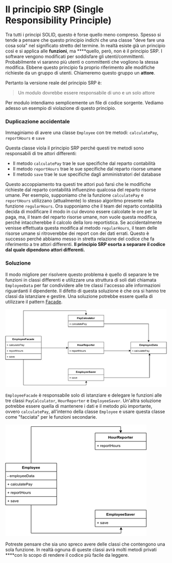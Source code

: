 # Il principio SRP \(Single Responsibility Principle\)

Tra tutti i principi SOLID, questo è forse quello meno compreso. Spesso si tende a pensare che questo principio indichi che una classe "deve fare una cosa sola" nel significato stretto del termine. In realtà esiste già un principio così e si applica alle **funzioni**, ma ****quello, però, non è il principio SRP. I software vengono modificati per soddisfare gli utenti/committenti. Probabilmente vi saranno più utenti o committenti che vogliono la stessa modifica. Ebbene questo principio fa proprio riferimento alle modifiche richieste da un gruppo di utenti. Chiameremo questo gruppo un **attore**. 

Pertanto la versione reale del principio SRP è:

> Un modulo dovrebbe essere responsabile di uno e un solo attore

Per modulo intendiamo semplicemente un file di codice sorgente. Vediamo adesso un esempio di violazione di questo principio.

### Duplicazione accidentale

Immaginiamo di avere una classe `Employee` con tre metodi: `calculatePay`, `reportHours` e `save`

Questa classe viola il principio SRP perché questi tre metodi sono responsabili di tre attori differenti:

* Il metodo `calculatePay` trae le sue specifiche dal reparto contabilità
* Il metodo `reportHours` trae le sue specifiche dal reparto risorse umane
* Il metodo `save` trae le sue specifiche dagli amministratori del database

Questo accoppiamento tra questi tre attori può farsì che le modifiche richieste dal reparto contabilità influenzino qualcosa del reparto risorse umane. Per esempio, supponiamo che la funzione `calculatePay` e `reportHours` utilizzano \(attualmente\) lo stesso algoritmo presente nella funzione `regularHours`. Ora supponiamo che il team del reparto contabilità decida di modificare il modo in cui devono essere calcolate le ore per la paga, ma, il team del reparto risorse umane, non vuole questa modifica, perché intaccherebbe il calcolo della loro reportistica. Se accidentalmente venisse effettuata questa modifica al metodo `regularHours`, il team delle risorse umane si ritroverebbe dei report con dei dati errati. Questo è successo perché abbiamo messo in stretta relazione del codice che fa riferimento a tre attori differenti. **Il principio SRP esorta a separare il codice dal quale dipendono attori differenti.**

### **Soluzione**

Il modo migliore per risolvere questo problema è quello di separare le tre funzioni in classi differenti e utilizzare una struttura di soli dati chiamata `EmployeeData` per far condividere alle tre classi l'accesso alle informazioni riguardanti il dipendente. Il difetto di questa soluzione è che ora si hanno tre classi da istanziare e gestire. Una soluzione potrebbe essere quella di utilizzare il pattern [Facade](https://it.wikipedia.org/wiki/Fa%C3%A7ade_pattern).

![](.gitbook/assets/employeefacade.jpg)

`EmployeeFacade` è responsabile solo di istanziare e delegare le funzioni alle tre classi `PayCalculator`, `HourReporter` e `EmployeeSaver`. Un'altra soluzione potrebbe essere quella di mantenere i dati e il metodo più importante, ovvero `calculatePay`, all'interno della classe `Employee` e usare questa classe come "facciata" per le funzioni secondarie.

![](.gitbook/assets/employee%20%281%29.jpg)

Potreste pensare che sia uno spreco avere delle classi che contengono una sola funzione. In realtà ognuna di queste classi avrà molti metodi privati ****con lo scopo di rendere il codice più facile da leggere.

